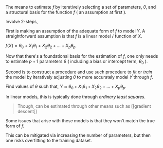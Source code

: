 The means to estimate $f$ by iteratively selecting a set of parameters, $\theta$, and a structural basis for the function $f$ ( an assumption at first ). 

Involve 2-steps,

First is making an assumption of the adequate form of $f$ to model $Y$. A straightforward assumption is that $f$ is a linear model / function of $X$.

$f(X) = \theta_0 + X_1\theta_1 + X_2\theta_2 + ... + X_p\theta_p$

Now that there's a foundational basis for the estimation of $f$, one only needs to estimate $p+1$ parameters $\theta$ ( including a bias or intercept term, $\theta_0$ ).

Second is to construct a procedure and use such procedure to *fit* or *train* the model by iteratively adjusting $\theta$ to more accurately model $Y$ through $f$.

Find values of $\theta$ such that, $Y ≈ \theta_0 + X_1\theta_1 + X_2\theta_2 + ... + X_p\theta_p$.

In linear models, this is typically done through *ordinary least squares*.

> Though, can be estimated through other means such as [[gradient descent]]

Some issues that arise with these models is that they won't match the true form of $f$.

This can be mitigated via increasing the number of parameters, but then one risks overfitting to the training dataset.







